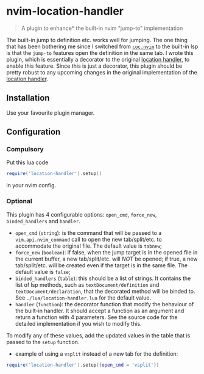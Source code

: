# nvim-location-handler
>A plugin to enhance\* the built-in nvim "jump-to" implementation

The built-in jump to definition etc. works well for jumping. The one thing that has 
been bothering me since I switched from 
[`coc.nvim`](https://github.com/neoclide/coc.nvim) to the built-in lsp is that the 
`jump-to` features open the definition in the same tab. I wrote this plugin, which 
is essentially a decorator to the original 
[location handler](https://github.com/neovim/neovim/blob/6dfabd0145c712e1419dcd6d5ce9192d766adbe3/runtime/lua/vim/lsp/handlers.lua#L362), 
to enable this feature. Since this is just a decorator, this plugin should be 
pretty robust to any upcoming changes in the original implementation of the 
[location handler](https://github.com/neovim/neovim/blob/6dfabd0145c712e1419dcd6d5ce9192d766adbe3/runtime/lua/vim/lsp/handlers.lua#L362).

## Installation
Use your favourite plugin manager.

## Configuration

### Compulsory
Put this lua code
```lua
require('location-handler').setup()
```
in your nvim config.

### Optional

This plugin has 4 configurable options: `open_cmd`, `force_new`, `binded_handlers` and `handler`.

-   `open_cmd` (`string`): is the command that will be passed to a `vim.api.nvim_command` call to
open the new tab/split/etc. to accommodate the original file. The default value is `tabnew`;
-   `force_new` (`boolean`): if false, when the jump target is in the opened file in the current 
buffer, a new tab/split/etc. will *NOT* be opened; if true, a new tab/split/etc. will be created 
even if the target is in the same file. The default value is `false`;
-   `binded_handlers` (`table`): this should be a list of strings. It contains the list of lsp 
methods, such as `textDocument/definition` and `textDocument/declaration`, that the decorated method 
will be binded to. See `./lua/location-handler.lua` for the default value.
-   `handler` (`function`): the decorator function that modify the behaviour of the built-in 
handler. It should accept a function as an argument and return a function with 4 parameters. See 
the source code for the detailed implementation if you wish to modify this.

To modify any of these values, add the updated values in the table that is passed to the `setup` 
function.

* example of using a `vsplit` instead of a new tab for the definition:
```lua
require('location-handler').setup({open_cmd = 'vsplit'})
```
